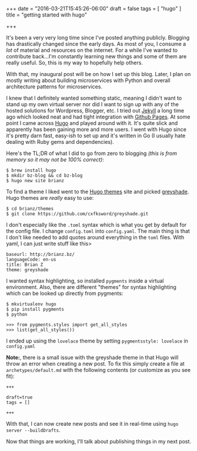 +++
date = "2016-03-21T15:45:26-06:00"
draft = false
tags = [
    "hugo"
]
title = "getting started with hugo"

+++

It's been a very very long time since I've posted anything publicly. Blogging has drastically
changed since the early days. As most of you, I consume a *lot* of material and resources on the
internet. For a while I've wanted to contribute back...I'm constantly learning new things and some
of them are really useful. So, this is my way to hopefully help others.

With that, my inaugural post will be on how I set up this blog. Later, I plan on mostly writing
about building microservices with Python and overall architecture patterns for microservices.

I knew that I definitely wanted something static, meaning I didn't want to stand up my own virtual
server nor did I want to sign up with any of the hosted solutions for Wordpress, Blogger, etc.
I tried out [Jekyll](https://jekyllrb.com) a long time ago which looked neat and had tight
integration with [Github Pages](https://pages.github.com).  At some point I came across
[Hugo](https://gohugo.io/) and played around with it. It's quite slick and apparently has been
gaining more and more users. I went with Hugo since it's pretty darn fast, easy-ish to set up and
it's written in Go (I usually hate dealing with Ruby gems and dependencies).

Here's the TL;DR of what I did to go from zero to blogging *(this is from memory so it may not be
100% correct)*:

    $ brew install hugo
    $ mkdir bz-blog && cd bz-blog
    $ hugo new site brianz

To find a theme I liked went to the [Hugo themes](http://themes.gohugo.io) site and picked
[greyshade](http://themes.gohugo.io/greyshade/). Hugo themes are *really* easy to use:

    $ cd brianz/themes
    $ git clone https://github.com/cxfksword/greyshade.git

I don't especially like the `.toml` syntax which is what you get by default for the config file. I
change `config.toml` into `config.yaml`. The main thing is that I don't like needed to add quotes
around everything in the `toml` files. With yaml, I can just write stuff like this>

    baseurl: http://brianz.bz/
    languageCode: en-us
    title: Brian Z
    theme: greyshade

I wanted syntax highlighting, so installed `pygments` inside a virtual environment. Also, there are
different "themes" for syntax highlighting which can be looked up directly from pygments:

```
$ mkvirtualenv hugo
$ pip install pygments
$ python
```

```
>>> from pygments.styles import get_all_styles
>>> list(get_all_styles())
```

I ended up using the `lovelace` theme by setting `pygmentsstyle: lovelace` in `config.yaml`

**Note:**, there is a small issue with the greyshade theme in that Hugo will throw an error when
creating a new post. To fix this simply create a file at `archetypes/default.md` with the following
contents (or customize as you see fit):

```
+++

draft=true
tags = []

+++
```

With that, I can now create new posts and see it in real-time using `hugo server --buildDrafts`.

Now that things are working, I'll talk about publishing things in my next post.
